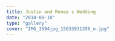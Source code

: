 ```yaml
---
title: Justin and Renee s Wedding
date: "2014-08-10"
type: "gallery"
cover: "IMG_3594jpg_15033931356_o.jpg"
---
```

